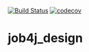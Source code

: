 [![Build Status](https://travis-ci.org/shuyski/jobj4_design.svg?branch=master)](https://travis-ci.org/shuyski/jobj4_design)
[![codecov](https://codecov.io/gh/shuyski/jobj4_design/branch/master/graph/badge.svg?token=yWNJe2Feha)](https://codecov.io/gh/shuyski/jobj4_design)

# job4j_design
